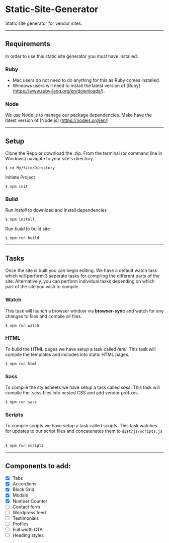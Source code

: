 # Static-Site-Generator
Static site generator for vendor sites.
___
## Requirements
In order to use this static site generator you must have installed:

### Ruby
  - Mac users do not need to do anything for this as Ruby comes installed.
  - Windows users will need to install the latest version of [Ruby] (https://www.ruby-lang.org/en/downloads/).
  
### Node
We use Node.js to manage our package dependencies. Make have the latest version of [Node.js] (https://nodejs.org/en/)
  
___
## Setup

Clone the Repo or download the .zip.
From the terminal (or command line in Windows) navigate to your site's directory.

```
$ cd My/Site/Directory
```
Initiate Project

```
$ npm init
```

### Build
Run *install* to download and install dependencies

```
$ npm install
```

Run *build* to build site

```
$ npm run build
```
___
## Tasks
Once the site is built you can begin editing. We have a default watch task which will perform 3 seperate tasks for compiling the different parts of the site. Alternatively, you can perform individual tasks depending on which part of the site you wish to compile.

### Watch
This task will launch a browser window via **browser-sync** and watch for any changes to files and compile all files.

```
$ npm run watch
```

### HTML
To build the HTML pages we have setup a task called *html*. This task will compile the templates and includes into static HTML pages.

```
$ npm run html
```

### Sass
To compile the stylesheets we have setup a task called *sass*. This task will compile the .scss files into nested CSS and add vendor prefixes.

```
$ npm run sass
```

### Scripts
To compile scripts we have setup a task called *scripts*. This task watches for updates to our script files and concatenates them to `dist/js/scripts.js` .

```
$ npm run scripts
```
___
## Components to add:
- [x] Tabs
- [x] Accordions
- [x] Block Grid
- [x] Modals
- [X] Number Counter
- [ ] Contact form
- [ ] Wordpress feed
- [ ] Testimonials
- [ ] Profiles
- [ ] Full width CTA
- [ ] Heading styles